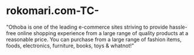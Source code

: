 # rokomari.com-TC-
"Othoba is one of the leading e-commerce sites striving to provide hassle-free online shopping experience from a large range of quality products at a reasonable price. You can purchase from a large range of fashion items, foods, electronics, furniture, books, toys &amp; whatnot!"
